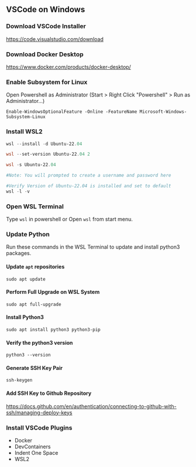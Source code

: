 ## VSCode on Windows

### Download VSCode Installer

<https://code.visualstudio.com/download>

### Download Docker Desktop

<https://www.docker.com/products/docker-desktop/>

### Enable Subsystem for Linux

Open Powershell as Administrator (Start > Right Click "Powershell" > Run as Administrator...)

`Enable-WindowsOptionalFeature -Online -FeatureName Microsoft-Windows-Subsystem-Linux`

### Install WSL2

```powershell
wsl --install -d Ubuntu-22.04

wsl --set-version Ubuntu-22.04 2

wsl -s Ubuntu-22.04

#Note: You will prompted to create a username and password here

#Verify Version of Ubuntu-22.04 is installed and set to default
wsl -l -v
```

### Open WSL Terminal

Type `wsl` in powershell or Open `wsl` from start menu.

### Update Python

Run these commands in the WSL Terminal to update and install python3 packages.

#### Update `apt` repositories

`sudo apt update`

#### Perform Full Upgrade on WSL System

`sudo apt full-upgrade`

#### Install Python3

`sudo apt install python3 python3-pip`

#### Verify the python3 version

`python3 --version`

#### Generate SSH Key Pair 

`ssh-keygen`

#### Add SSH Key to Github Repository

<https://docs.github.com/en/authentication/connecting-to-github-with-ssh/managing-deploy-keys>

### Install VSCode Plugins

- Docker
- DevContainers
- Indent One Space
- WSL2
